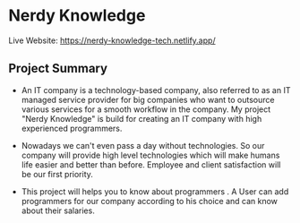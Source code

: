 # Nerdy Knowledge

Live Website: https://nerdy-knowledge-tech.netlify.app/

## Project Summary

- An IT company is a technology-based company, also referred to as an IT managed service provider for big companies who want to outsource various services for a smooth workflow in the company. My project "Nerdy Knowledge" is build for creating an IT company with high experienced programmers.

- Nowadays we can't even pass a day without technologies. So our company will provide high level technologies which will make humans life easier and better than before. Employee and client satisfaction will be our first priority.

- This project will helps you to know about programmers . A User can add programmers for our company according to his choice and can know about their salaries.
